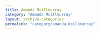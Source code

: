 ```yaml
---
title: Amanda Mcillmurray
category: "Amanda Mcillmurray"
layout: archive-categories
permalink: "category/amanda-mcillmurray"
---
```

